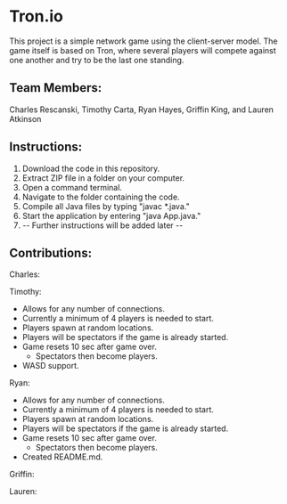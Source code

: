 # Tron.io

This project is a simple network game using the client-server model.
The game itself is based on Tron, where several players will compete
against one another and try to be the last one standing.

## Team Members:

Charles Rescanski, Timothy Carta, Ryan Hayes, Griffin King, and Lauren Atkinson

## Instructions:

1. Download the code in this repository.
2. Extract ZIP file in a folder on your computer.
3. Open a command terminal.
4. Navigate to the folder containing the code.
5. Compile all Java files by typing "javac \*.java."
6. Start the application by entering "java App.java."
7. -- Further instructions will be added later --

## Contributions:

Charles:

Timothy:
* Allows for any number of connections.
* Currently a minimum of 4 players is needed to start.
* Players spawn at random locations.
* Players will be spectators if the game is already started.
* Game resets 10 sec after game over.
  * Spectators then become players.
* WASD support.

Ryan: 
* Allows for any number of connections.
* Currently a minimum of 4 players is needed to start.
* Players spawn at random locations.
* Players will be spectators if the game is already started.
* Game resets 10 sec after game over.
  * Spectators then become players.
* Created README.md.

Griffin:

Lauren:
